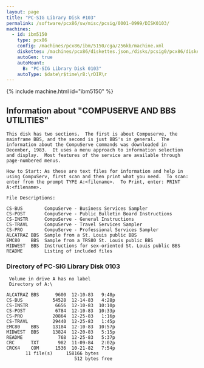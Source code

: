 ```yaml
---
layout: page
title: "PC-SIG Library Disk #103"
permalink: /software/pcx86/sw/misc/pcsig/0001-0999/DISK0103/
machines:
  - id: ibm5150
    type: pcx86
    config: /machines/pcx86/ibm/5150/cga/256kb/machine.xml
    diskettes: /machines/pcx86/diskettes.json,/disks/pcsig0/pcx86/diskettes.json
    autoGen: true
    autoMount:
      B: "PC-SIG Library Disk 0103"
    autoType: $date\r$time\rB:\rDIR\r
---
```


{% include machine.html id="ibm5150" %}

## Information about "COMPUSERVE AND BBS UTILITIES"

    This disk has two sections.  The first is about Compuserve, the
    mainframe BBS, and the second is just BBS's in general.  The
    information about the CompuServe commands was downloaded in
    December, 1983.  It uses a menu approach to information selection
    and display.  Most features of the service are available through
    page-numbered menus.
    
    How to Start: As these are text files for information and help in
    using CompuServ, first scan and then print what you need.  To scan:
    enter from the prompt TYPE A:<filename>.  To Print, enter: PRINT
    A:<filename>.
    
    File Descriptions:
    
    CS-BUS        CompuServe - Business Services Sampler
    CS-POST       CompuServe - Public Bulletin Board Instructions
    CS-INSTR      CompuServe - General Instructions
    CS-TRAVL      CompuServe - Travel Services Sampler
    CS-PRO        CompuServe - Professional Services Sampler
    ALCATRAZ BBS  Sample from a St. Louis public BBS
    EMC80    BBS  Sample from a TRS80 St. Louis public BBS
    MIDWEST  BBS  Instructions for sex-oriented St. Louis public BBS
    README        Listing of included files

### Directory of PC-SIG Library Disk 0103

     Volume in drive A has no label
     Directory of A:\

    ALCATRAZ BBS      9600  12-10-83   9:48p
    CS-BUS           54528  12-14-83   4:28p
    CS-INSTR          6656  12-10-83  10:10p
    CS-POST           6784  12-10-83  10:33p
    CS-PRO           20864  12-25-83   1:16p
    CS-TRAVL         29440  12-25-83   1:45p
    EMC80    BBS     13184  12-10-83  10:57p
    MIDWEST  BBS     13824  12-20-83   5:15p
    README             768  12-25-83   5:37p
    CRC      TXT       982  11-09-84   2:02p
    CRCK4    COM      1536  10-21-82   7:54p
           11 file(s)     158166 bytes
                             512 bytes free
